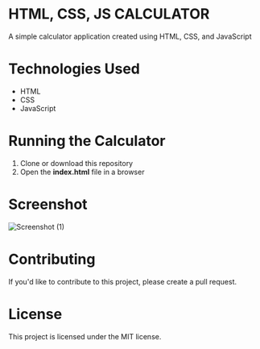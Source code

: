 # HTML, CSS, JS CALCULATOR

A simple calculator application created using HTML, CSS, and JavaScript

# Technologies Used

- HTML
- CSS
- JavaScript

# Running the Calculator

1. Clone or download this repository
2. Open the **index.html** file in a browser

# Screenshot
![Screenshot (1)](https://user-images.githubusercontent.com/65837506/215413082-d50b6a76-e75b-44f5-b490-29ba7e6f43cf.png)

# Contributing

If you'd like to contribute to this project, please create a pull request.

# License

This project is licensed under the MIT license.
